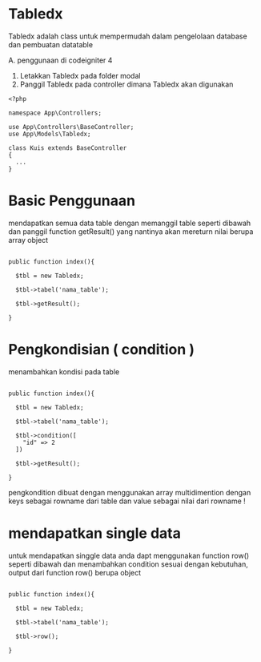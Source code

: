 # Tabledx
Tabledx adalah class untuk mempermudah dalam pengelolaan database dan pembuatan datatable 

A. penggunaan di codeigniter 4

1. Letakkan Tabledx pada folder modal
2. Panggil Tabledx pada controller dimana Tabledx akan digunakan

```
<?php

namespace App\Controllers;

use App\Controllers\BaseController;
use App\Models\Tabledx;

class Kuis extends BaseController
{
  ...
}

```

# Basic Penggunaan
mendapatkan semua data table dengan memanggil table seperti dibawah dan panggil function getResult() yang nantinya akan mereturn nilai berupa array object

```

public function index(){

  $tbl = new Tabledx;
  
  $tbl->tabel('nama_table');
  
  $tbl->getResult();

}

```

# Pengkondisian ( condition )
menambahkan kondisi pada table

```

public function index(){

  $tbl = new Tabledx;
  
  $tbl->tabel('nama_table');
  
  $tbl->condition([
    "id" => 2
  ])
  
  $tbl->getResult();

}

```
pengkondition dibuat dengan menggunakan array multidimention dengan keys sebagai rowname dari table dan value sebagai nilai dari rowname !

# mendapatkan single data
untuk mendapatkan singgle data anda dapt menggunakan function row() seperti dibawah dan menambahkan condition sesuai dengan kebutuhan, output dari function row() berupa object

```

public function index(){

  $tbl = new Tabledx;
  
  $tbl->tabel('nama_table');
  
  $tbl->row();

}

```
